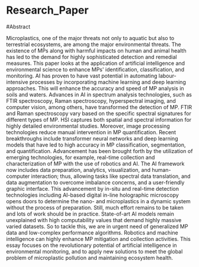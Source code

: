 # Research_Paper

#Abstract

Microplastics, one of the major threats not only to aquatic but also to terrestrial ecosystems, are among the major environmental threats. The existence of MPs along with harmful impacts on human and animal health has led to the demand for highly sophisticated detection and remedial measures. This paper looks at the application of artificial intelligence and environmental science to enhance MPs' identification, classification, and monitoring. AI has proven to have vast potential in automating labour-intensive processes by incorporating machine learning and deep learning approaches. This will enhance the accuracy and speed of MP analysis in soils and waters. Advances in AI in spectrum analysis technologies, such as FTIR spectroscopy, Raman spectroscopy, hyperspectral imaging, and computer vision, among others, have transformed the detection of MP. FTIR and Raman spectroscopy vary based on the specific spectral signatures for different types of MP. HSI captures both spatial and spectral information for highly detailed environmental studies.
Moreover, image processing technologies reduce manual intervention in MP quantification. Recent breakthroughs include transformer neural networks and deep learning models that have led to high accuracy in MP classification, segmentation, and quantification. Advancement has been brought forth by the utilization of emerging technologies, for example, real-time collection and characterization of MP with the use of robotics and AI. The AI framework now includes data preparation, analytics, visualization, and human-computer interaction; thus, allowing tasks like spectral data translation, and data augmentation to overcome imbalance concerns, and a user-friendly graphic interface. This advancement by in-situ and real-time detection technologies including AI-based digital in-line holographic microscopy opens doors to determine the nano- and microplastics in a dynamic system without the process of preparation. Still, much effort remains to be taken and lots of work should be in practice. State-of-art AI models remain unexplained with high computability values that demand highly massive varied datasets. So to tackle this, we are in urgent need of generalized MP data and low-complex performance algorithms. Robotics and machine intelligence can highly enhance MP mitigation and collection activities. This essay focuses on the revolutionary potential of artificial intelligence in environmental monitoring, and to apply new solutions to meet the global problem of microplastic pollution and maintaining ecosystem health.